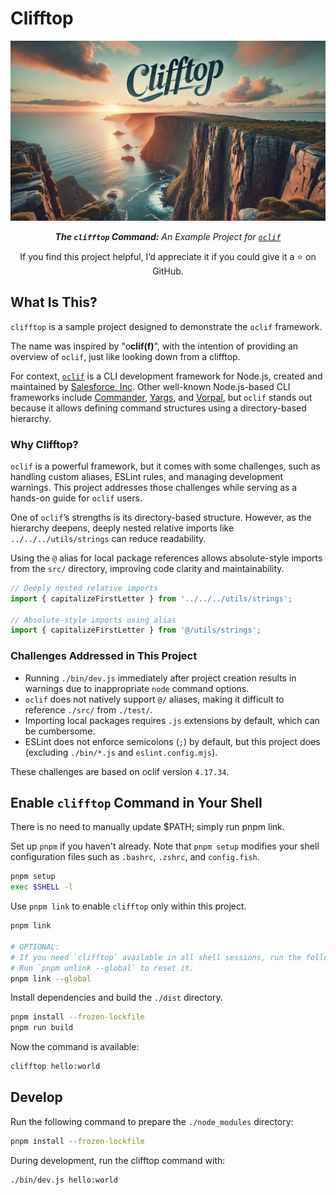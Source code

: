 # Clifftop

<div align="center">
<img alt="clifftop.png" src="./docs/images/clifftop3.jpg"/>
<p>
<em>
<strong> The <code>clifftop</code> Command:</strong>
An Example Project for <code><a href="https://oclif.io">oclif</a></code>
</em>
</p>
<p>
If you find this project helpful, I’d appreciate it if you could give it a ⭐ on GitHub.
</p>
</div>

## What Is This?

`clifftop` is a sample project designed to demonstrate the `oclif` framework.

The name was inspired by "o**clif(f)**", with the intention of providing
an overview of `oclif`, just like looking down from a clifftop.

For context, [`oclif`](https://oclif.io) is a CLI development framework for Node.js,
created and maintained by [Salesforce, Inc](https://www.salesforce.com).
Other well-known Node.js-based CLI frameworks include
[Commander](https://www.npmjs.com/package/commander),
[Yargs](https://yargs.js.org),
and [Vorpal](https://vorpal.js.org),
but `oclif` stands out because it allows defining command structures using a directory-based hierarchy.

### Why Clifftop?

`oclif` is a powerful framework, but it comes with some challenges, such as
handling custom aliases, ESLint rules, and managing development warnings.
This project addresses those challenges while serving as a hands-on guide for `oclif` users.

One of `oclif`’s strengths is its directory-based structure.
However, as the hierarchy deepens, deeply nested relative imports like `../../../utils/strings` can reduce readability.

Using the `@` alias for local package references allows absolute-style imports from the `src/` directory,
improving code clarity and maintainability.

```typescript
// Deeply nested relative imports
import { capitalizeFirstLetter } from '../../../utils/strings';

// Absolute-style imports using alias
import { capitalizeFirstLetter } from '@/utils/strings';
```

### Challenges Addressed in This Project

* Running `./bin/dev.js` immediately after project creation results in warnings due to inappropriate `node` command options.
* `oclif` does not natively support `@/` aliases, making it difficult to reference `./src/` from `./test/`.
* Importing local packages requires `.js` extensions by default, which can be cumbersome.
* ESLint does not enforce semicolons (`;`) by default, but this project does (excluding `./bin/*.js` and `eslint.config.mjs`).

These challenges are based on oclif version `4.17.34`.

## Enable `clifftop` Command in Your Shell

There is no need to manually update $PATH; simply run pnpm link.

Set up `pnpm` if you haven't already.
Note that `pnpm setup` modifies your shell configuration files such as `.bashrc`, `.zshrc`, and `config.fish`.

```sh
pnpm setup
exec $SHELL -l
```

Use `pnpm link` to enable `clifftop` only within this project.

```sh
pnpm link

# OPTIONAL:
# If you need `clifftop` available in all shell sessions, run the following command.
# Run `pnpm unlink --global` to reset it.
pnpm link --global
```

Install dependencies and build the `./dist` directory.

```sh
pnpm install --frozen-lockfile
pnpm run build
```

Now the command is available:

```sh
clifftop hello:world
```

## Develop

Run the following command to prepare the `./node_modules` directory:

```sh
pnpm install --frozen-lockfile
```

During development, run the clifftop command with:

```sh
./bin/dev.js hello:world
```
